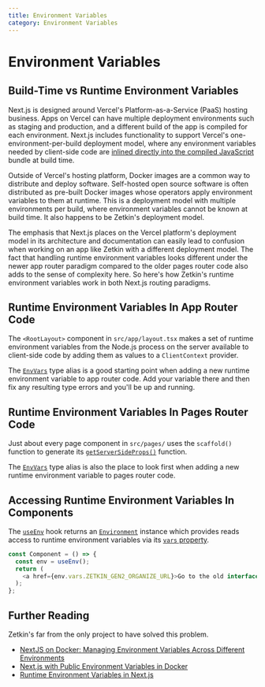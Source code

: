 ```yaml
---
title: Environment Variables
category: Environment Variables
---
```


# Environment Variables

## Build-Time vs Runtime Environment Variables

Next.js is designed around Vercel's Platform-as-a-Service (PaaS) hosting
business. Apps on Vercel can have multiple deployment environments such as
staging and production, and a different build of the app is compiled for each
environment. Next.js includes functionality to support Vercel's
one-environment-per-build deployment model, where any environment variables
needed by client-side code are [inlined directly into the compiled JavaScript](https://nextjs.org/docs/pages/building-your-application/configuring/environment-variables#bundling-environment-variables-for-the-browser)
bundle at build time.

Outside of Vercel's hosting platform, Docker images are a common way to
distribute and deploy software. Self-hosted open source software is often
distributed as pre-built Docker images whose operators apply environment
variables to them at runtime. This is a deployment model with multiple
environments per build, where environment variables cannot be known at build
time. It also happens to be Zetkin's deployment model.

The emphasis that Next.js places on the Vercel platform's deployment
model in its architecture and documentation can easily lead to confusion when
working on an app like Zetkin with a different deployment model. The fact that
handling runtime environment variables looks different under the newer app
router paradigm compared to the older pages router code also adds to the sense
of complexity here. So here's how Zetkin's runtime environment variables work in
both Next.js routing paradigms.

## Runtime Environment Variables In App Router Code

The `<RootLayout>` component in `src/app/layout.tsx` makes a set of runtime
environment variables from the Node.js process on the server available to
client-side code by adding them as values to a `ClientContext` provider.

The [`EnvVars`](../types/EnvVars.html) type alias is a good starting point when
adding a new runtime environment variable to app router code. Add your variable
there and then fix any resulting type errors and you'll be up and running.

## Runtime Environment Variables In Pages Router Code

Just about every page component in `src/pages/` uses the `scaffold()` function
to generate its [`getServerSideProps()`](https://nextjs.org/docs/pages/building-your-application/data-fetching/get-server-side-props) function.

The [`EnvVars`](../types/EnvVars.html) type alias is also the place to look
first when adding a new runtime environment variable to pages router code.

## Accessing Runtime Environment Variables In Components

The [`useEnv`](../functions/useEnv.html) hook returns an
[`Environment`](../classes/Environment.html) instance which provides reads access to runtime environment variables via its [`vars` property](../classes/Environment.html#vars).

```typescript
const Component = () => {
  const env = useEnv();
  return (
    <a href={env.vars.ZETKIN_GEN2_ORGANIZE_URL}>Go to the old interface</a>
  );
};
```

## Further Reading

Zetkin's far from the only project to have solved this problem.

- [NextJS on Docker: Managing Environment Variables Across Different Environments](https://medium.com/@ihcnemed/nextjs-on-docker-managing-environment-variables-across-different-environments-972b34a76203)
- [Next.js with Public Environment Variables in Docker](https://dev.to/vorillaz/nextjs-with-public-environment-variables-in-docker-4ogf)
- [Runtime Environment Variables in Next.js](https://notes.dt.in.th/NextRuntimeEnv)
